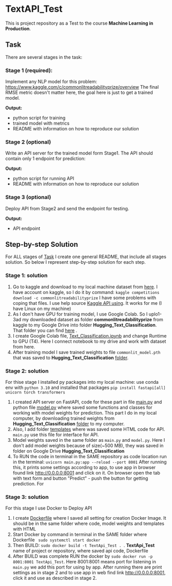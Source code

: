 # TextAPI_Test
This is project repository as a Test to the course **Machine Learning in Production**.
## Task
There are several stages in the task:

### Stage 1 (required):
Implement any NLP model for this problem: https://www.kaggle.com/c/commonlitreadabilityprize/overview
The final RMSE metric doesn't matter here, the goal here is just to get a trained model.

**Output:**
* python script for training
* trained model with metrics
* README with information on how to reproduce our solution

### Stage 2 (optional)
Write an API server for the trained model form Stage1. The API should contain only 1 endpoint for prediction:

**Output:**
* python script for running API
* README with information on how to reproduce our solution

### Stage 3 (optional)
Deploy API from Stage2 and send the endpoint for testing.

**Output:**
* API endpoint

## Step-by-step Solution
For ALL stages of [Task](https://github.com/Diana-Kapralova/TextAPI_Test/tree/main#task) I create one general README, that include all stages solution. So below I represent step-by-step solution for each step.

### Stage 1: solution
1. Go to kaggle and download to my local machine dataset from [here](https://www.kaggle.com/c/commonlitreadabilityprize/overview). I have account on kaggle, so I do it by command: `kaggle competitions download -c commonlitreadabilityprize` I have some problems with coping that files. I use help source [Kaggle API using](https://github.com/Kaggle/kaggle-api). It works for me (I have Linux on my machine)
2. As I don't have GPU for training model, I use Google Colab. So I uplo1-3ad my downloaded dataset as folder **commonlitreadabilityprize** from kaggle to my Google Drive into folder **Hugging_Text_Classification**. That folder you can find [here](https://drive.google.com/drive/folders/1yDwR6vXSSbxZNhqylWaBUfl5zAdBH9N4?usp=sharing) . 
3. I create Google Colab file, [Text_Classification.ipynb](https://github.com/Diana-Kapralova/TextAPI_Test/blob/main/Text_Classifictaion.ipynb) and change Runtime to GPU (T4). Here I connect notebook to my drive and work with dataset from here.
4. After training model I save trained weights to file `commonlit_model.pth` that was saved to  **Hugging_Text_Classification** [folder](https://drive.google.com/drive/folders/1yDwR6vXSSbxZNhqylWaBUfl5zAdBH9N4?usp=sharing).

### Stage 2: solution
For thise stage I installed py packages into my local machine: use conda env with `python 3.10` and installed that packages `pip install fastapi[all] unicorn torch transformers`  
1. I created API server on FastAPI, code for these part in file [main.py](https://github.com/Diana-Kapralova/TextAPI_Test/blob/main/main.py) and python file [model.py](https://github.com/Diana-Kapralova/TextAPI_Test/blob/main/model.py) where saved some functions and classes for working with model weights for prediction. This part I do in my local computer, by downloading trained weights from **Hugging_Text_Classification** [folder](https://drive.google.com/drive/folders/1yDwR6vXSSbxZNhqylWaBUfl5zAdBH9N4?usp=sharing) to my computer.
2. Also, I add folder [templates](https://github.com/Diana-Kapralova/TextAPI_Test/tree/main/templates) where was saved some HTML code for API. `main.py` use this file for interface for API.
3. Model weights saved in the same folder as `main.py` and `model.py`. Here I don't add model weights because of size(~500 MB), they was saved in folder on Google Drive **Hugging_Text_Classification**
4. To RUN the code in terminal in the SAME repository as code location run in the terminal:
   ```uvicorn main.py:app --reload --port 8001```
After running this, it prints some settings according to app, to use app in browser found link http://0.0.0.0:8001 and click on it. On browser open the tab with text form and button "Predict" - push the button for getting prediction.
For 

### Stage 3: solution
For this stage I use Docker to Deploy API
1. I create [Dockerfile](https://github.com/Diana-Kapralova/TextAPI_Test/blob/main/Dockerfile) where I saved all setting for creation Docker Image. It should be in the same folder where code, model weights and templates with HTML
2. Start Docker by command in terminal in the SAME folder where Dockerfile ` sudo systemctl start docker`
3. Then BUILD: `sudo docker build -t TextApi_Test . `. **TextApi_Test** name of project or repository, where saved api code, Dockerfile
4. After BUILD was complete RUN the docker by `sudo docker run -p 8001:8001 TextApi_Test`. Here 8001:8001 means port for listening in `main.py` we add this port for using by app. After running there are print settings as in stage 2 and to use app in web find link  http://0.0.0.0:8001, click it and use as described in stage 2.
